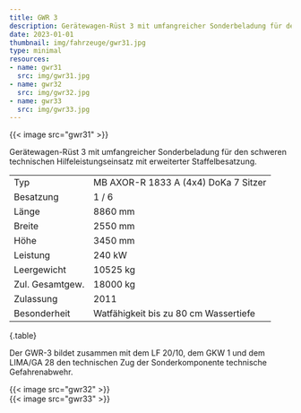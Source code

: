 ```yaml
---
title: GWR 3
description: Gerätewagen-Rüst 3 mit umfangreicher Sonderbeladung für den schweren technischen Hilfeleistungseinsatz
date: 2023-01-01
thumbnail: img/fahrzeuge/gwr31.jpg
type: minimal
resources:
- name: gwr31
  src: img/gwr31.jpg
- name: gwr32
  src: img/gwr32.jpg
- name: gwr33
  src: img/gwr33.jpg
---
```


{{< image src="gwr31" >}}  


Gerätewagen-Rüst 3 mit umfangreicher Sonderbeladung für den schweren technischen Hilfeleistungseinsatz mit erweiterter Staffelbesatzung.

|                 |                                       |
| --------------- | ------------------------------------- |
| Typ             | MB AXOR-R 1833 A (4x4) DoKa 7 Sitzer  |
| Besatzung       | 1 / 6                                 |
| Länge           | 8860 mm                               |
| Breite          | 2550 mm                               |
| Höhe            | 3450 mm                               |
| Leistung        | 240 kW                                |
| Leergewicht     | 10525 kg                              |
| Zul. Gesamtgew. | 18000 kg                              |
| Zulassung       | 2011                                  |
| Besonderheit    | Watfähigkeit bis zu 80 cm Wassertiefe |                                     |
{.table}

Der GWR-3 bildet zusammen mit dem LF 20/10, dem GKW 1 und dem LIMA/GA 28 den technischen Zug der Sonderkomponente technische Gefahrenabwehr. 

{{< image src="gwr32" >}}  
{{< image src="gwr33" >}}
